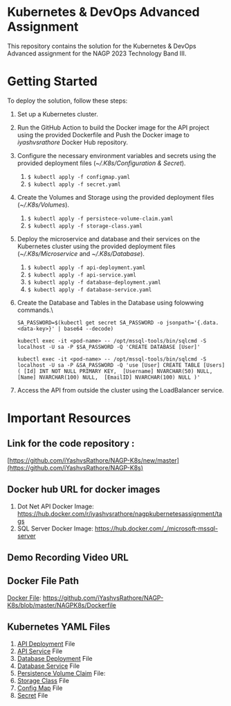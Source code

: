 # Kubernetes & DevOps Advanced Assignment
This repository contains the solution for the Kubernetes & DevOps Advanced assignment for the NAGP 2023 Technology Band III.

# Getting Started
To deploy the solution, follow these steps:

1. Set up a Kubernetes cluster.
2. Run the GitHub Action to build the Docker image for the API project using the provided Dockerfile and Push the Docker image to *iyashvsrathore* Docker Hub repository.
3. Configure the necessary environment variables and secrets using the provided deployment files (*~/.K8s/Configuration & Secret*).
    1. `$ kubectl apply -f configmap.yaml`
    2. `$ kubectl apply -f secret.yaml`
4. Create the Volumes and Storage using the provided deployment files (*~/.K8s/Volumes*).
    1. `$ kubectl apply -f persistece-volume-claim.yaml`
    2. `$ kubectl apply -f storage-class.yaml`
5. Deploy the microservice and database and their services on the Kubernetes cluster using the provided deployment files (*~/.K8s/Microservice* and *~/.K8s/Database*).
    1. `$ kubectl apply -f api-deployment.yaml`
    2. `$ kubectl apply -f api-service.yaml`
    3. `$ kubectl apply -f database-deployment.yaml`
    4. `$ kubectl apply -f database-service.yaml`
6. Create the Database and Tables in the Database using folowwing commands.\
    
    `SA_PASSWORD=$(kubectl get secret SA_PASSWORD -o jsonpath='{.data.<data-key>}' | base64 --decode)`
   
    `kubectl exec -it <pod-name> -- /opt/mssql-tools/bin/sqlcmd -S localhost -U sa -P $SA_PASSWORD -Q 'CREATE DATABASE [User]'`
   
    `kubectl exec -it <pod-name> -- /opt/mssql-tools/bin/sqlcmd -S localhost -U sa -P &SA_PASSWORD -Q 'use [User] CREATE TABLE [Users]
      (
          [Id] INT NOT NULL PRIMARY KEY, 
          [Username] NVARCHAR(50) NULL, 
          [Name] NVARCHAR(100) NULL, 
          [EmailID] NVARCHAR(100) NULL
      )'`
8. Access the API from outside the cluster using the LoadBalancer service.


# Important Resources

## Link for the code repository :
[https://github.com/iYashvsRathore/NAGP-K8s/new/master](https://github.com/iYashvsRathore/NAGP-K8s)

## Docker hub URL for docker images
1. Dot Net API Docker Image: https://hub.docker.com/r/iyashvsrathore/nagpkubernetesassignment/tags
2. SQL Server Docker Image: https://hub.docker.com/_/microsoft-mssql-server

## Demo Recording Video URL

## Docker File Path
[Docker File](https://github.com/iYashvsRathore/NAGP-K8s/blob/master/NAGPK8s/Dockerfile "~/NAGPK8s/Dockerfilee"): https://github.com/iYashvsRathore/NAGP-K8s/blob/master/NAGPK8s/Dockerfile

## Kubernetes YAML Files

1. [API Deployment](https://github.com/iYashvsRathore/NAGP-K8s/blob/master/.K8s/Microservice/api-deployment.yaml "API Deployment File") File
2. [API Service](https://github.com/iYashvsRathore/NAGP-K8s/blob/master/.K8s/Microservice/api-service.yaml "API Service File") File
3. [Database Deployment](https://github.com/iYashvsRathore/NAGP-K8s/blob/master/.K8s/Database/database-deployment.yaml "Database Deployment 
 File") File
4. [Database Service](https://github.com/iYashvsRathore/NAGP-K8s/blob/master/.K8s/Database/database-service.yaml "Database Service File") File
5. [Persistence Volume Claim](https://github.com/iYashvsRathore/NAGP-K8s/blob/master/.K8s/Volumes/persistece-volume-claim.yaml "Persistence Volume Claim File") File:
6. [Storage Class](https://github.com/iYashvsRathore/NAGP-K8s/blob/master/.K8s/Volumes/storage-class.yaml "Storage Class") File
7. [Config Map](https://github.com/iYashvsRathore/NAGP-K8s/blob/master/.K8s/Configuration%20%26%20Secret/configmap.yaml "Config Map File") File
8. [Secret](https://github.com/iYashvsRathore/NAGP-K8s/blob/master/.K8s/Configuration%20%26%20Secret/secret.yaml "Secret File") File
